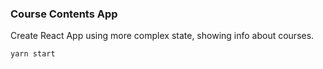 ### Course Contents App

Create React App using more complex state, showing info about courses.

`yarn start`
